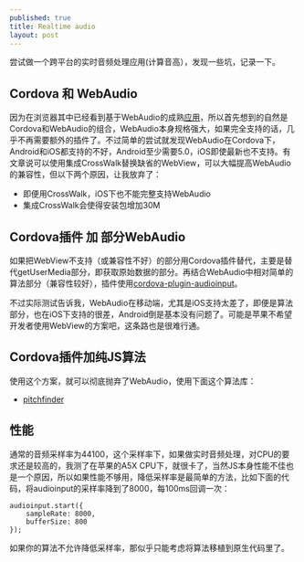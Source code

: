 ```yaml
---
published: true
title: Realtime audio
layout: post
---
```


尝试做一个跨平台的实时音频处理应用(计算音高），发现一些坑，记录一下。

## Cordova 和 WebAudio
因为在浏览器其中已经看到基于WebAudio的成熟[应用](https://github.com/cwilso/pitchdetect)，所以首先想到的自然是Cordova和WebAudio的组合，WebAudio本身规格强大，如果完全支持的话，几乎不再需要额外的插件了。不过简单的尝试就发现WebAudio在Cordova下，Android和iOS都支持的不好，Android至少需要5.0，iOS即使最新也不支持。有文章说可以使用集成CrossWalk替换缺省的WebView，可以大幅提高WebAudio的兼容性，但以下两个原因，让我放弃了：

* 即便用CrossWalk，iOS下也不能完整支持WebAudio
* 集成CrossWalk会使得安装包增加30M

## Cordova插件 加 部分WebAudio
如果把WebView不支持（或兼容性不好）的部分用Cordova插件替代，主要是替代getUserMedia部分，即获取原始数据的部分。再结合WebAudio中相对简单的算法部分（兼容性较好），插件使用[cordova-plugin-audioinput](https://github.com/edimuj/cordova-plugin-audioinput)。

不过实际测试告诉我，WebAudio在移动端，尤其是iOS支持太差了，即便是算法部分，也在iOS下支持的很差，Android倒是基本没有问题了。可能是苹果不希望开发者使用WebView的方案吧，这条路也是很难行通。

## Cordova插件加纯JS算法
使用这个方案，就可以彻底抛弃了WebAudio，使用下面这个算法库：
* [pitchfinder](https://github.com/peterkhayes/pitchfinder)

## 性能
通常的音频采样率为44100，这个采样率下，如果做实时音频处理，对CPU的要求还是较高的，我测了在苹果的A5X CPU下，就很卡了，当然JS本身性能不佳也是一个原因，所以如果性能不够用，降低采样率是最简单的方法，比如下面的代码，将audioinput的采样率降到了8000，每100ms回调一次：

```
audioinput.start({
    sampleRate: 8000,
    bufferSize: 800 
});
```

如果你的算法不允许降低采样率，那似乎只能考虑将算法移植到原生代码里了。